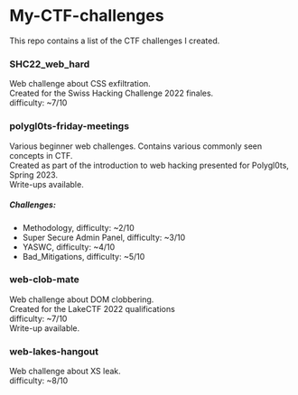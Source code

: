 # My-CTF-challenges
This repo contains a list of the CTF challenges I created.<br />

### SHC22_web_hard
Web challenge about CSS exfiltration.<br />
Created for the Swiss Hacking Challenge 2022 finales.<br />
difficulty: ~7/10<br />

### polygl0ts-friday-meetings
Various beginner web challenges. Contains various commonly seen concepts in CTF.<br />
Created as part of the introduction to web hacking presented for Polygl0ts, Spring 2023.<br />
Write-ups available.<br />

##### Challenges:
* Methodology,
  difficulty: ~2/10
* Super Secure Admin Panel,
  difficulty: ~3/10
* YASWC,
  difficulty: ~4/10
* Bad_Mitigations,
  difficulty: ~5/10

### web-clob-mate
Web challenge about DOM clobbering.<br />
Created for the LakeCTF 2022 qualifications<br />
difficulty: ~7/10<br />
Write-up available.<br />

### web-lakes-hangout
Web challenge about XS leak.<br />
difficulty: ~8/10
